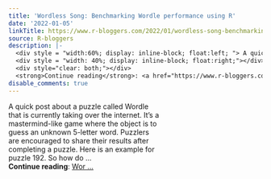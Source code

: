 ```yaml
---
title: 'Wordless Song: Benchmarking Wordle performance using R'
date: '2022-01-05'
linkTitle: https://www.r-bloggers.com/2022/01/wordless-song-benchmarking-wordle-performance-using-r/
source: R-bloggers
description: |-
  <div style = "width:60%; display: inline-block; float:left; "> A quick post about a puzzle called Wordle that is currently taking over the internet. It’s a mastermind-like game where the object is to guess an unknown 5-letter word. Puzzlers are encouraged to share their results after completing a puzzle. Here is an example for puzzle 192. So how do ...</div>
  <div style = "width: 40%; display: inline-block; float:right;"></div>
  <div style="clear: both;"></div>
  <strong>Continue reading</strong>: <a href="https://www.r-bloggers.com/2022/01/wordless-song-benchmarking-wordle-performance-using-r/">Wor ...
disable_comments: true
---
```

<div style = "width:60%; display: inline-block; float:left; "> A quick post about a puzzle called Wordle that is currently taking over the internet. It’s a mastermind-like game where the object is to guess an unknown 5-letter word. Puzzlers are encouraged to share their results after completing a puzzle. Here is an example for puzzle 192. So how do ...</div>
<div style = "width: 40%; display: inline-block; float:right;"></div>
<div style="clear: both;"></div>
<strong>Continue reading</strong>: <a href="https://www.r-bloggers.com/2022/01/wordless-song-benchmarking-wordle-performance-using-r/">Wor ...